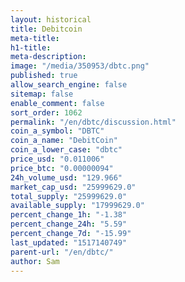 ```yaml
---
layout: historical
title: Debitcoin
meta-title: 
h1-title: 
meta-description: 
image: "/media/350953/dbtc.png"
published: true
allow_search_engine: false
sitemap: false
enable_comment: false
sort_order: 1062
permalink: "/en/dbtc/discussion.html"
coin_a_symbol: "DBTC"
coin_a_name: "DebitCoin"
coin_a_lower_case: "dbtc"
price_usd: "0.011006"
price_btc: "0.00000094"
24h_volume_usd: "129.966"
market_cap_usd: "25999629.0"
total_supply: "25999629.0"
available_supply: "17999629.0"
percent_change_1h: "-1.38"
percent_change_24h: "5.59"
percent_change_7d: "-15.99"
last_updated: "1517140749"
parent-url: "/en/dbtc/"
author: Sam
---
```


